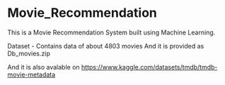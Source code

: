 # Movie_Recommendation
This is a Movie Recommendation System built using Machine Learning.

Dataset - Contains data of about 4803 movies
And it is provided as Db_movies.zip

And it is also avalable on https://www.kaggle.com/datasets/tmdb/tmdb-movie-metadata
